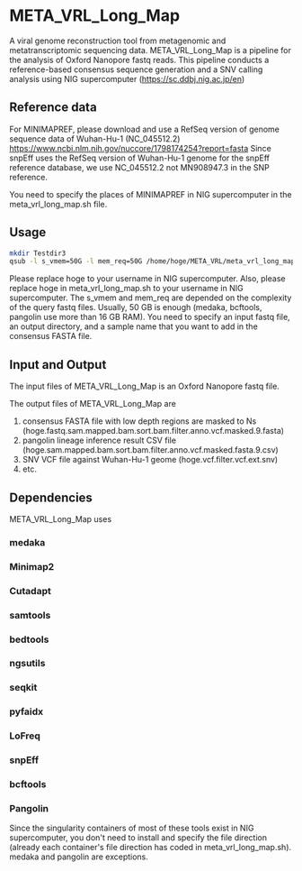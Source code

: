 # META_VRL_Long_Map
A viral genome reconstruction tool from metagenomic and metatranscriptomic sequencing data.
META_VRL_Long_Map is a pipeline for the analysis of Oxford Nanopore fastq reads.
This pipeline conducts a reference-based consensus sequence generation and a SNV calling analysis using NIG supercomputer (https://sc.ddbj.nig.ac.jp/en)

## Reference data
For MINIMAPREF, please download and use a RefSeq version of genome sequence data of Wuhan-Hu-1 (NC_045512.2)
https://www.ncbi.nlm.nih.gov/nuccore/1798174254?report=fasta
Since snpEff uses the RefSeq version of Wuhan-Hu-1 genome for the snpEff reference database, we use NC_045512.2 not MN908947.3 in the SNP reference.

You need to specify the places of MINIMAPREF in NIG supercomputer in the meta_vrl_long_map.sh file.

## Usage
```bash
mkdir Testdir3
qsub -l s_vmem=50G -l mem_req=50G /home/hoge/META_VRL/meta_vrl_long_map.sh /home/hoge/Nanopore_Sample1.fastq /home/hoge/Testdir3 samplename
```
Please replace hoge to your username in NIG supercomputer.
Also, please replace hoge in meta_vrl_long_map.sh to your username in NIG supercomputer.
The s_vmem and mem_req are depended on the complexity of the query fastq files. Usually, 50 GB is enough (medaka, bcftools, pangolin use more than 16 GB RAM).
You need to specify an input fastq file, an output directory, and a sample name that you want to add in the consensus FASTA file.

## Input and Output
The input files of META_VRL_Long_Map is an Oxford Nanopore fastq file.

The output files of META_VRL_Long_Map are 
1. consensus FASTA file with low depth regions are masked to Ns (hoge.fastq.sam.mapped.bam.sort.bam.filter.anno.vcf.masked.9.fasta)
2. pangolin lineage inference result CSV file (hoge.sam.mapped.bam.sort.bam.filter.anno.vcf.masked.fasta.9.csv)
3. SNV VCF file against Wuhan-Hu-1 geome (hoge.vcf.filter.vcf.ext.snv)
4. etc.

## Dependencies
META_VRL_Long_Map uses
### medaka
### Minimap2
### Cutadapt
### samtools
### bedtools
### ngsutils
### seqkit
### pyfaidx
### LoFreq
### snpEff
### bcftools
### Pangolin

Since the singularity containers of most of these tools exist in NIG supercomputer, you don't need to install and specify the file direction (already each container's file direction has coded in meta_vrl_long_map.sh). medaka and pangolin are exceptions.
